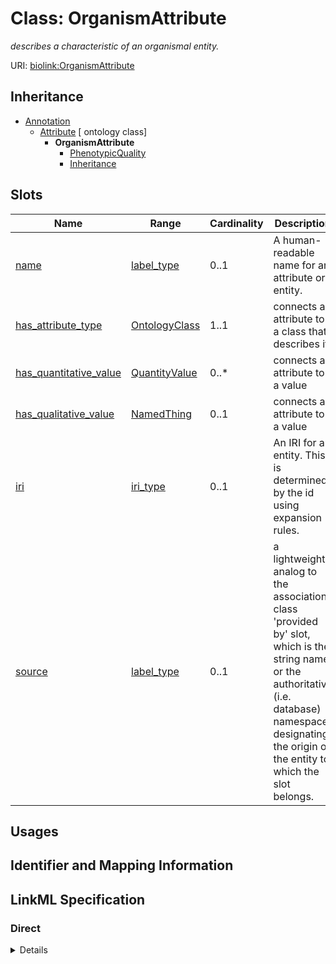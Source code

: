 # Class: OrganismAttribute
_describes a characteristic of an organismal entity._





URI: [biolink:OrganismAttribute](https://w3id.org/biolink/vocab/OrganismAttribute)




## Inheritance

* [Annotation](Annotation.md)
    * [Attribute](Attribute.md) [ ontology class]
        * **OrganismAttribute**
            * [PhenotypicQuality](PhenotypicQuality.md)
            * [Inheritance](Inheritance.md)




## Slots

| Name | Range | Cardinality | Description  | Info |
| ---  | --- | --- | --- | --- |
| [name](name.md) | [label_type](label_type.md) | 0..1 | A human-readable name for an attribute or entity.  | . |
| [has_attribute_type](has_attribute_type.md) | [OntologyClass](OntologyClass.md) | 1..1 | connects an attribute to a class that describes it  | . |
| [has_quantitative_value](has_quantitative_value.md) | [QuantityValue](QuantityValue.md) | 0..* | connects an attribute to a value  | . |
| [has_qualitative_value](has_qualitative_value.md) | [NamedThing](NamedThing.md) | 0..1 | connects an attribute to a value  | . |
| [iri](iri.md) | [iri_type](iri_type.md) | 0..1 | An IRI for an entity. This is determined by the id using expansion rules.  | . |
| [source](source.md) | [label_type](label_type.md) | 0..1 | a lightweight analog to the association class 'provided by' slot, which is the string name, or the authoritative (i.e. database) namespace, designating the origin of the entity to which the slot belongs.  | . |


## Usages



## Identifier and Mapping Information









## LinkML Specification

<!-- TODO: investigate https://stackoverflow.com/questions/37606292/how-to-create-tabbed-code-blocks-in-mkdocs-or-sphinx -->

### Direct

<details>
```yaml
name: organism attribute
exact_mappings:
- STY:T032
description: describes a characteristic of an organismal entity.
from_schema: https://w3id.org/biolink/biolink-model
is_a: attribute

```
</details>

### Induced

<details>
```yaml
name: organism attribute
exact_mappings:
- STY:T032
description: describes a characteristic of an organismal entity.
from_schema: https://w3id.org/biolink/biolink-model
is_a: attribute
attributes:
  name:
    name: name
    aliases:
    - label
    - display name
    - title
    exact_mappings:
    - gff3:Name
    - gpi:DB_Object_Name
    narrow_mappings:
    - dct:title
    - WIKIDATA_PROPERTY:P1476
    description: A human-readable name for an attribute or entity.
    in_subset:
    - translator_minimal
    - samples
    from_schema: https://w3id.org/biolink/biolink-model
    slot_uri: rdfs:label
    alias: name
    owner: organism attribute
    range: label type
  has attribute type:
    name: has attribute type
    narrow_mappings:
    - LOINC:has_modality_type
    - LOINC:has_view_type
    description: connects an attribute to a class that describes it
    in_subset:
    - samples
    from_schema: https://w3id.org/biolink/biolink-model
    domain: attribute
    multivalued: false
    alias: has_attribute_type
    owner: organism attribute
    range: ontology class
    required: true
  has quantitative value:
    name: has quantitative value
    exact_mappings:
    - qud:quantityValue
    narrow_mappings:
    - SNOMED:has_concentration_strength_numerator_value
    - SNOMED:has_presentation_strength_denominator_value
    - SNOMED:has_presentation_strength_numerator_value
    description: connects an attribute to a value
    in_subset:
    - samples
    from_schema: https://w3id.org/biolink/biolink-model
    domain: attribute
    multivalued: true
    alias: has_quantitative_value
    owner: organism attribute
    range: quantity value
  has qualitative value:
    name: has qualitative value
    description: connects an attribute to a value
    in_subset:
    - samples
    from_schema: https://w3id.org/biolink/biolink-model
    domain: attribute
    multivalued: false
    alias: has_qualitative_value
    owner: organism attribute
    range: named thing
  iri:
    name: iri
    exact_mappings:
    - WIKIDATA_PROPERTY:P854
    description: An IRI for an entity. This is determined by the id using expansion
      rules.
    in_subset:
    - translator_minimal
    - samples
    from_schema: https://w3id.org/biolink/biolink-model
    alias: iri
    owner: organism attribute
    range: iri type
  source:
    name: source
    description: a lightweight analog to the association class 'provided by' slot,
      which is the string name, or the authoritative (i.e. database) namespace, designating
      the origin of the entity to which the slot belongs.
    in_subset:
    - translator_minimal
    from_schema: https://w3id.org/biolink/biolink-model
    alias: source
    owner: organism attribute
    range: label type

```
</details>